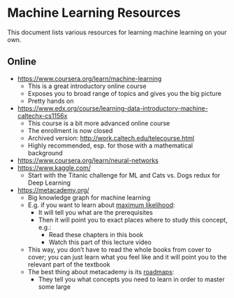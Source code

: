 # Machine Learning Resources

This document lists various resources for learning machine learning on your own.

## Online
- https://www.coursera.org/learn/machine-learning
  - This is a great introductory online course
  - Exposes you to broad range of topics and gives you the big picture
  - Pretty hands on
- https://www.edx.org/course/learning-data-introductory-machine-caltechx-cs1156x
  - This course is a bit more advanced online course
  - The enrollment is now closed
  - Archived version: http://work.caltech.edu/telecourse.html
  - Highly recommended, esp. for those with a mathematical background
- https://www.coursera.org/learn/neural-networks
- https://www.kaggle.com/
  - Start with the Titanic challenge for ML and Cats vs. Dogs redux for Deep Learning
- https://metacademy.org/
  - Big knowledge graph for machine learning
  - E.g. if you want to learn about [maximum likelihood](https://metacademy.org/graphs/concepts/maximum_likelihood):
    - It will tell you what are the prerequisites
    - Then it will point you to exact places where to study this concept, e.g.:
      - Read these chapters in this book
      - Watch this part of this lecture video
  - This way, you don’t have to read the whole books from cover to cover; you can just learn what you feel like and it will point you to the relevant part of the textbook
  - The best thing about metacademy is its [roadmaps](https://metacademy.org/roadmaps/):
    - They tell you what concepts you need to learn in order to master some large
